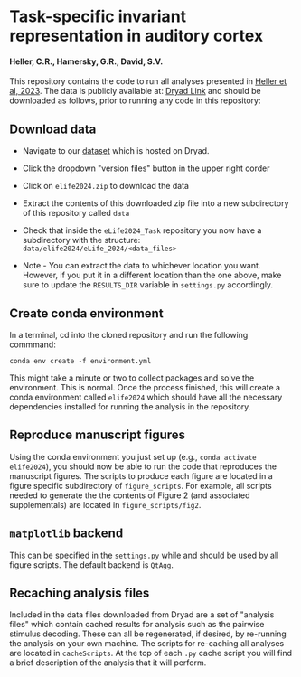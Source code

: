 # Task-specific invariant representation in auditory cortex
#### Heller, C.R., Hamersky, G.R., David, S.V.

This repository contains the code to run all analyses presented in [Heller et al, 2023](https://elifesciences.org/reviewed-preprints/89936). The data is publicly available at: [Dryad Link](https://www.dontexist.com) and should be downloaded as follows, prior to running any code in this repository:

## Download data
* Navigate to our [dataset](https://datadryad.org/stash/dataset/doi:10.5061/dryad.z08kprrp4) which is hosted on Dryad.

* Click the dropdown "version files" button in the upper right corder

* Click on `elife2024.zip` to download the data

* Extract the contents of this downloaded zip file into a new subdirectory of this repository called `data`

* Check that inside the `eLife2024_Task` repository you now have a subdirectory with the structure: `data/elife2024/eLife_2024/<data_files>`

* Note - You can extract the data to whichever location you want. However, if you put it in a different location than the one above, make sure to update the `RESULTS_DIR` variable in `settings.py` accordingly.

## Create conda environment
In a terminal, cd into the cloned repository and run the following commmand:
```
conda env create -f environment.yml
```
This might take a minute or two to collect packages and solve the environment. This is normal. Once the process finished, this will create a conda environment called `elife2024` which should have all the necessary dependencies installed for running the analysis in the repository.

## Reproduce manuscript figures
Using the conda environment you just set up  (e.g., `conda activate elife2024`), you should now be able to run the code that reproduces the manuscript figures. The scripts to produce each figure are located in a figure specific subdirectory of `figure_scripts`. For example, all scripts needed to generate the the contents of Figure 2 (and associated supplementals) are located in `figure_scripts/fig2`.

## `matplotlib` backend
This can be specified in the `settings.py` while and should be used by all figure scripts. The default backend is `QtAgg`.

## Recaching analysis files
Included in the data files downloaded from Dryad are a set of "analysis files" which contain cached results for analysis such as the pairwise stimulus decoding. These can all be regenerated, if desired, by re-running the analysis on your own machine. The scripts for re-caching all analyses are located in `cacheScripts`. At the top of each `.py` cache script you will find a brief description of the analysis that it will perform. 
